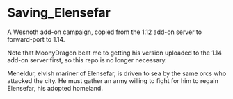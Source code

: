 # Saving_Elensefar
A Wesnoth add-on campaign, copied from the 1.12 add-on server to forward-port to 1.14.

Note that MoonyDragon beat me to getting his version uploaded to the 1.14 add-on server first,
so this repo is no longer necessary.

Meneldur, elvish mariner of Elensefar, is driven to sea by the same orcs who attacked the city.
He must gather an army willing to fight for him to regain Elensefar, his adopted homeland.
